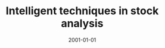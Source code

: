 ---
# Documentation: https://wowchemy.com/docs/managing-content/

title: Intelligent techniques in stock analysis
subtitle: ''
summary: ''
authors:
- kwasnicka
- Marcin Ciosmak
tags: []
categories: []
date: '2001-01-01'
lastmod: 2022-10-07T04:59:53Z
featured: false
draft: false

# Featured image
# To use, add an image named `featured.jpg/png` to your page's folder.
# Focal points: Smart, Center, TopLeft, Top, TopRight, Left, Right, BottomLeft, Bottom, BottomRight.
image:
  caption: ''
  focal_point: ''
  preview_only: false

# Projects (optional).
#   Associate this post with one or more of your projects.
#   Simply enter your project's folder or file name without extension.
#   E.g. `projects = ["internal-project"]` references `content/project/deep-learning/index.md`.
#   Otherwise, set `projects = []`.
projects: []
publishDate: '2022-10-07T04:59:52.716161Z'
publication_types:
- '1'
abstract: ''
publication: '*Intelligent information systems 2001. Proceedings of the International
  Symposium \"\"Intelligent Information Systems X\"\", Zakopane, June 18-22, 2001*'
---